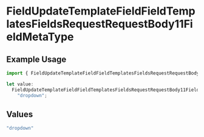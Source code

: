 # FieldUpdateTemplateFieldFieldTemplatesFieldsRequestRequestBody11FieldMetaType

## Example Usage

```typescript
import { FieldUpdateTemplateFieldFieldTemplatesFieldsRequestRequestBody11FieldMetaType } from "@documenso/sdk-typescript/models/operations";

let value:
  FieldUpdateTemplateFieldFieldTemplatesFieldsRequestRequestBody11FieldMetaType =
    "dropdown";
```

## Values

```typescript
"dropdown"
```
